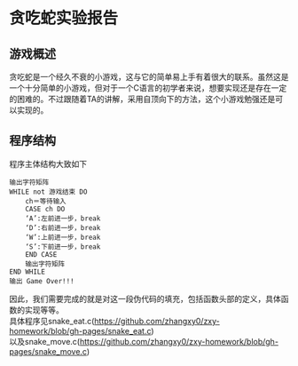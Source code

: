 # 贪吃蛇实验报告
## 游戏概述
贪吃蛇是一个经久不衰的小游戏，这与它的简单易上手有着很大的联系。虽然这是一个十分简单的小游戏，但对于一个C语言的初学者来说，想要实现还是存在一定的困难的。不过跟随着TA的讲解，采用自顶向下的方法，这个小游戏勉强还是可以实现的。  

## 程序结构
程序主体结构大致如下
		
		
	输出字符矩阵
	WHILE not 游戏结束 DO
		ch＝等待输入
		CASE ch DO
		‘A’:左前进一步，break 
		‘D’:右前进一步，break    
		‘W’:上前进一步，break    
		‘S’:下前进一步，break    
		END CASE
		输出字符矩阵
	END WHILE
	输出 Game Over!!! 
  
 因此，我们需要完成的就是对这一段伪代码的填充，包括函数头部的定义，具体函数的实现等等。  
 具体程序见snake_eat.c(https://github.com/zhangxy0/zxy-homework/blob/gh-pages/snake_eat.c)  
 以及snake_move.c(https://github.com/zhangxy0/zxy-homework/blob/gh-pages/snake_move.c)
